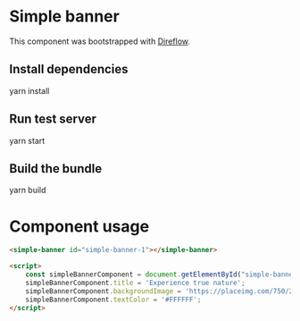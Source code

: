# Simple banner
This component was bootstrapped with [Direflow](https://direflow.io).

## Install dependencies
yarn install

## Run test server
yarn start

## Build the bundle
yarn build

# Component usage
```html
<simple-banner id="simple-banner-1"></simple-banner>

<script>
    const simpleBannerComponent = document.getElementById("simple-banner-1");
    simpleBannerComponent.title = 'Experience true nature';
    simpleBannerComponent.backgroundImage = 'https://placeimg.com/750/250/nature';
    simpleBannerComponent.textColor = '#FFFFFF';
</script>
```